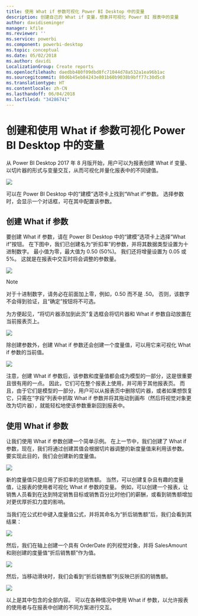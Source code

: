 ```yaml
---
title: 使用 What if 参数可视化 Power BI Desktop 中的变量
description: 创建自己的 What if 变量，想象并可视化 Power BI 报表中的变量
author: davidiseminger
manager: kfile
ms.reviewer: ''
ms.service: powerbi
ms.component: powerbi-desktop
ms.topic: conceptual
ms.date: 05/02/2018
ms.author: davidi
LocalizationGroup: Create reports
ms.openlocfilehash: daedbb480f09dbd8fc71044d78a532a1ea96b1ac
ms.sourcegitcommit: 80d6b45eb84243e801b60b9038b9bff77c30d5c8
ms.translationtype: HT
ms.contentlocale: zh-CN
ms.lasthandoff: 06/04/2018
ms.locfileid: "34286741"
---
```

# <a name="create-and-use-a-what-if-parameter-to-visualize-variables-in-power-bi-desktop"></a>创建和使用 What if 参数可视化 Power BI Desktop 中的变量
从 Power BI Desktop 2017 年 8 月版开始，用户可以为报表创建 What if 变量、以切片器的形式与变量交互，从而可视化并量化报表中的不同键值。

![](media/desktop-what-if/what-if_01.png)

可以在 Power BI Desktop 中的“建模”选项卡上找到“What if”参数。 选择参数时，会显示一个对话框，可在其中配置该参数。

## <a name="creating-a-what-if-parameter"></a>创建 What if 参数
要创建 What if 参数，请在 Power BI Desktop 中的“建模”选项卡上选择“What if”按钮。 在下图中，我们已创建名为“折扣率”的参数，并将其数据类型设置为十进制数字。 最小值为零，最大值为 0.50 (50%)。 我们还将增量设置为 0.05 或 5%。 这就是在报表中交互时将会调整的参数量。

![](media/desktop-what-if/what-if_02.png)

> [!NOTE]
> 对于十进制数字，请务必在前面加上零，例如，0.50 而不是 .50。 否则，该数字不会得到验证，且“确定”按钮将不可选。
> 
> 

为方便起见，“将切片器添加到此页”复选框会将切片器和 What if 参数自动放置在当前报表页上。

![](media/desktop-what-if/what-if_03.png)

除创建参数外，创建 What if 参数还会创建一个度量值，可以用它来可视化 What if 参数的当前值。

![](media/desktop-what-if/what-if_04.png)

注意，创建 What if 参数后，该参数和度量值都会成为模型的一部分，这是很重要且很有用的一点。 因此，它们可在整个报表上使用，并可用于其他报表页。 而且，由于它们是模型的一部分，用户可以从报表页中删除切片器，或者如果想恢复它，只需在“字段”列表中抓取 What if 参数并将其拖动到画布（然后将视觉对象更改为切片器），就能轻松地使该参数重新回到报表中。

## <a name="using-a-what-if-parameter"></a>使用 What if 参数
让我们使用 What if 参数创建一个简单示例。 在上一节中，我们创建了 What if 参数，现在，我们将通过创建其值会根据切片器调整的新度量值来利用该参数。 要实现此目的，我们会创建新的度量值。

![](media/desktop-what-if/what-if_05.png)

新的度量值只是应用了折扣率的总销售额。 当然，可以创建复杂且有趣的度量值，让报表的使用者可视化 What if 参数的变量。 例如，可以创建一个报表，让销售人员看到在达到特定销售目标或销售百分比时他们的薪酬，或看到销售额增加对更优厚折扣力度的影响。

当我们在公式栏中键入度量值公式，并将其命名为“折后销售额”后，我们会看到其结果：

![](media/desktop-what-if/what-if_06.png)

然后，我们在轴上创建一个具有 OrderDate 的列视觉对象，并将 SalesAmount 和刚创建的度量值“折后销售额”作为值。

![](media/desktop-what-if/what-if_07.png)

然后，当移动滑块时，我们会看到“折后销售额”列反映已折扣的销售额。

![](media/desktop-what-if/what-if_08.png)

以上是其中包含的全部内容。 可以在各种情况中使用 What if 参数，以允许报表的使用者与在报表中创建的不同方案进行交互。

